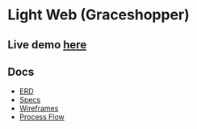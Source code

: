 # Light Web (Graceshopper)
## Live demo [here](https://the-light-web.herokuapp.com/#/products)
## Docs
* [ERD](https://github.com/jedwardnyc/the-light-web/blob/master/docs/wires.pdf)
* [Specs](https://github.com/jedwardnyc/the-light-web/blob/master/docs/specs.md)
* [Wireframes](https://github.com/jedwardnyc/the-light-web/blob/master/docs/wires.pdf)
* [Process Flow](https://github.com/jedwardnyc/the-light-web/blob/master/docs/process-flow.pdf)
